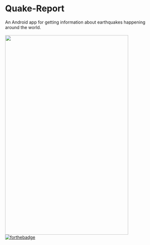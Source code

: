 # Quake-Report
An Android app for getting information about earthquakes happening around the world.<br/><br/>
<img src="gif.gif" width="400" height="650" /><br/>
[![forthebadge](https://forthebadge.com/images/badges/made-with-java.svg)](https://forthebadge.com)
